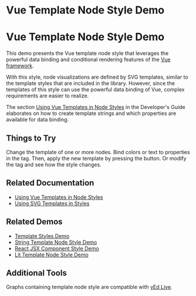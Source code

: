 <!--
 //////////////////////////////////////////////////////////////////////////////
 // @license
 // This file is part of yFiles for HTML 2.6.
 // Use is subject to license terms.
 //
 // Copyright (c) 2000-2023 by yWorks GmbH, Vor dem Kreuzberg 28,
 // 72070 Tuebingen, Germany. All rights reserved.
 //
 //////////////////////////////////////////////////////////////////////////////
-->
# Vue Template Node Style Demo

# Vue Template Node Style Demo

This demo presents the Vue template node style that leverages the powerful data binding and conditional rendering features of the [Vue framework](https://vuejs.org/).

With this style, node visualizations are defined by SVG templates, similar to the template styles that are included in the library. However, since the templates of this style can use the powerful data binding of Vue, complex requirements are easier to realize.

The section [Using Vue Templates in Node Styles](https://docs.yworks.com/yfileshtml/#/dguide/custom-styles_vuejs-template-styles) in the Developer's Guide elaborates on how to create template strings and which properties are available for data binding.

## Things to Try

Change the template of one or more nodes. Bind colors or text to properties in the tag. Then, apply the new template by pressing the button. Or modify the tag and see how the style changes.

## Related Documentation

- [Using Vue Templates in Node Styles](https://docs.yworks.com/yfileshtml/#/dguide/custom-styles_vuejs-template-styles)
- [Using SVG Templates in Styles](https://docs.yworks.com/yfileshtml/#/dguide/custom-styles_template-styles)

## Related Demos

- [Template Styles Demo](../../style/templatestyles/)
- [String Template Node Style Demo](../../style/string-template-node-style/)
- [React JSX Component Style Demo](../../style/react-template-node-style/)
- [Lit Template Node Style Demo](../../style/lit-template-node-style/)

## Additional Tools

Graphs containing template node style are compatible with [yEd Live](https://www.yworks.com/yed-live/).
